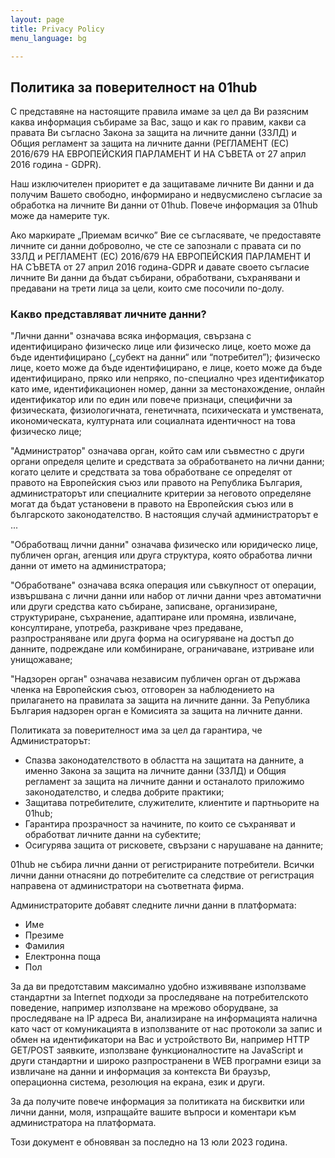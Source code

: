 ```yaml
---
layout: page
title: Privacy Policy
menu_language: bg

---
```

## Политика за поверителност на 01hub

С представяне на настоящите правила имаме за цел да Ви разясним каква информация събираме за Вас, защо и как го
правим, какви са правата Ви съгласно Закона за защита на личните данни (ЗЗЛД) и Общия регламент за защита на
личните данни (РЕГЛАМЕНТ (ЕС) 2016/679 НА ЕВРОПЕЙСКИЯ ПАРЛАМЕНТ И НА СЪВЕТА от 27 април 2016 година - GDPR).


Наш изключителен приоритет е да защитаваме личните Ви данни и да получим Вашето свободно, информирано и
недвусмислено съгласие за обработка на личните Ви данни от 01hub. Повече информация за 01hub може да намерите
тук.


Ако маркирате „Приемам всичко” Вие се съгласявате, че предоставяте личните си данни доброволно, че сте се
запознали с правата си по ЗЗЛД и РЕГЛАМЕНТ (ЕС) 2016/679 НА ЕВРОПЕЙСКИЯ ПАРЛАМЕНТ И НА СЪВЕТА от 27 април 2016
година-GDPR и давате своето съгласие личните Ви данни да бъдат събирани, обработвани, съхранявани и предавани на
трети лица за цели, които сме посочили по-долу.


### Какво представляват личните данни?

"Лични данни" означава всяка информация, свързана с идентифицирано физическо лице или физическо лице, което може
да бъде идентифицирано („субект на данни“ или “потребител”); физическо лице, което може да бъде идентифицирано,
е лице, което може да бъде идентифицирано, пряко или непряко, по-специално чрез идентификатор като име,
идентификационен номер, данни за местонахождение, онлайн идентификатор или по един или повече признаци,
специфични за физическата, физиологичната, генетичната, психическата и умствената, икономическата, културната
или социалната идентичност на това физическо лице;


"Администратор" означава орган, който сам или съвместно с други органи определя целите и средствата за
обработването на лични данни; когато целите и средствата за това обработване се определят от правото на
Европейския съюз или правото на Република България, администраторът или специалните критерии за неговото
определяне могат да бъдат установени в правото на Европейския съюз или в българското законодателство. В
настоящия случай администраторът е ...


"Обработващ лични данни" означава физическо или юридическо лице, публичен орган, агенция или друга структура,
която обработва лични данни от името на администратора;


"Обработване" означава всяка операция или съвкупност от операции, извършвана с лични данни или набор от лични
данни чрез автоматични или други средства като събиране, записване, организиране, структуриране, съхранение,
адаптиране или промяна, извличане, консултиране, употреба, разкриване чрез предаване, разпространяване или друга
форма на осигуряване на достъп до данните, подреждане или комбиниране, ограничаване, изтриване или унищожаване;


"Надзорен орган" означава независим публичен орган от държава членка на Европейския съюз, отговорен за
наблюдението на прилагането на правилата за защита на личните данни. За Република България надзорен орган е
Комисията за защита на личните данни.

Политиката за поверителност има за цел да гарантира, че Администраторът:

- Спазва законодателството в областта на защитата на данните, а именно Закона за защита на личните данни (ЗЗЛД)
и Общия регламент за защита на личните данни и останалото приложимо законодателство, и следва добрите
практики;
- Защитава потребителите, служителите, клиентите и партньорите на 01hub;
- Гарантира прозрачност за начините, по които се съхраняват и обработват личните данни на субектите;
- Осигурява защита от рисковете, свързани с нарушаване на данните;


01hub не събира лични данни от регистрираните потребители. Всички лични данни отнасяни до потребителите са
следствие от регистрация направена от администратори на съответната фирма.

Администраторите добавят следните лични данни в платформата:

- Име
- Презиме
- Фамилия
- Електронна поща
- Пол

За да ви предотставим максимално удобно изживяване използваме стандартни за Internet подходи за проследяване на
потребителското поведение, например използване на мрежово оборудване, за проследяване на IP адреса Ви,
анализиране на информацията налична като част от комуникацията в използваните от нас протоколи за запис и обмен
на идентификатори на Вас и устройството Ви, например HTTP GET/POST заявките, използване функционалностите на
JavaScript и други стандартни и широко разпространени в WEB програмни езици за извличане на данни и информация
за контекста Ви браузър, операционна система, резолюция на екрана, език и други.

За да получите повече информация за политиката на бисквитки или лични данни, моля, изпращайте вашите въпроси и
коментари към администратора на платформата.

Този документ е обновяван за последно на 13 юли 2023 година.
